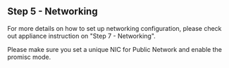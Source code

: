 <h2 id="step-five">Step 5 - Networking</h2>



For more details on how to set up networking configuration, please check out appliance instruction on "Step 7 - Networking".


Please make sure you set a unique NIC for Public Network and enable the promisc mode.
